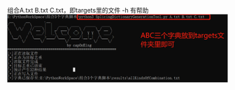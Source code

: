 组合A.txt   B.txt   C.txt，即targets里的文件
-h 有帮助
![图片](https://github.com/CapOnKing/all_Here/blob/main/SplicingDictionaryGenerationTool/images/1.png) 
